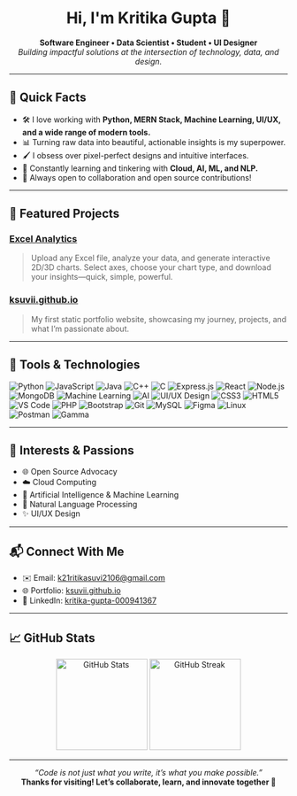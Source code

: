 <!-- Optional: Add a banner image here for extra impact! -->
<!-- ![Banner](https://your-image-url.com/banner.png) -->

<h1 align="center">Hi, I'm Kritika Gupta 👋</h1>
<p align="center">
  <b>Software Engineer • Data Scientist • Student • UI Designer</b><br>
  <i>Building impactful solutions at the intersection of technology, data, and design.</i>
</p>

---

## 🚀 Quick Facts

- 🛠️ I love working with **Python, MERN Stack, Machine Learning, UI/UX, and a wide range of modern tools.**
- 📊 Turning raw data into beautiful, actionable insights is my superpower.
- 🖌️ I obsess over pixel-perfect designs and intuitive interfaces.
- 🌱 Constantly learning and tinkering with **Cloud, AI, ML, and NLP.**
- 🤝 Always open to collaboration and open source contributions!

---

## 🌟 Featured Projects

### [Excel Analytics](https://github.com/ksuvii21/Excel-Analytics)
> Upload any Excel file, analyze your data, and generate interactive 2D/3D charts. Select axes, choose your chart type, and download your insights—quick, simple, powerful.

### [ksuvii.github.io](https://ksuvii21.github.io/ksuvii.github.io/)
> My first static portfolio website, showcasing my journey, projects, and what I’m passionate about.

---

## 🧰 Tools & Technologies

<!-- Badges for all requested tools and technologies -->
![Python](https://img.shields.io/badge/Python-3776AB?style=for-the-badge&logo=python&logoColor=white)
![JavaScript](https://img.shields.io/badge/JavaScript-F7DF1E?style=for-the-badge&logo=javascript&logoColor=black)
![Java](https://img.shields.io/badge/Java-007396?style=for-the-badge&logo=java&logoColor=white)
![C++](https://img.shields.io/badge/C++-00599C?style=for-the-badge&logo=c%2B%2B&logoColor=white)
![C](https://img.shields.io/badge/C-00427E?style=for-the-badge&logo=c&logoColor=white)
![Express.js](https://img.shields.io/badge/Express.js-000000?style=for-the-badge&logo=express&logoColor=white)
![React](https://img.shields.io/badge/React-20232A?style=for-the-badge&logo=react&logoColor=61DAFB)
![Node.js](https://img.shields.io/badge/Node.js-339933?style=for-the-badge&logo=node-dot-js&logoColor=white)
![MongoDB](https://img.shields.io/badge/MongoDB-4EA94B?style=for-the-badge&logo=mongodb&logoColor=white)
![Machine Learning](https://img.shields.io/badge/Machine%20Learning-F7931E?style=for-the-badge&logo=pytorch&logoColor=white)
![AI](https://img.shields.io/badge/Artificial%20Intelligence-7D3C98?style=for-the-badge)
![UI/UX Design](https://img.shields.io/badge/UI%2FUX-F48C06?style=for-the-badge)
![CSS3](https://img.shields.io/badge/CSS3-1572B6?style=for-the-badge&logo=css3&logoColor=white)
![HTML5](https://img.shields.io/badge/HTML5-E34F26?style=for-the-badge&logo=html5&logoColor=white)
![VS Code](https://img.shields.io/badge/VS%20Code-007ACC?style=for-the-badge&logo=visual-studio-code&logoColor=white)
![PHP](https://img.shields.io/badge/PHP-777BB4?style=for-the-badge&logo=php&logoColor=white)
![Bootstrap](https://img.shields.io/badge/Bootstrap-7952B3?style=for-the-badge&logo=bootstrap&logoColor=white)
![Git](https://img.shields.io/badge/Git-F05032?style=for-the-badge&logo=git&logoColor=white)
![MySQL](https://img.shields.io/badge/MySQL-4479A1?style=for-the-badge&logo=mysql&logoColor=white)
![Figma](https://img.shields.io/badge/Figma-F24E1E?style=for-the-badge&logo=figma&logoColor=white)
![Linux](https://img.shields.io/badge/Linux-FCC624?style=for-the-badge&logo=linux&logoColor=black)
![Postman](https://img.shields.io/badge/Postman-FF6C37?style=for-the-badge&logo=postman&logoColor=white)
![Gamma](https://img.shields.io/badge/Gamma-5C2D91?style=for-the-badge)

---

## 🎯 Interests & Passions

- 🌐 Open Source Advocacy
- ☁️ Cloud Computing
- 🤖 Artificial Intelligence & Machine Learning
- 💬 Natural Language Processing
- ✨ UI/UX Design

---

## 📬 Connect With Me

- ✉️ Email: [k21ritikasuvi2106@gmail.com](mailto:k21ritikasuvi2106@gmail.com)
- 🌐 Portfolio: [ksuvii.github.io](https://ksuvii21.github.io/ksuvii.github.io/)
- 💼 LinkedIn: [kritika-gupta-000941367](https://www.linkedin.com/in/kritika-gupta-000941367)

---

## 📈 GitHub Stats

<p align="center">
  <img src="https://github-readme-stats.vercel.app/api?username=ksuvii21&show_icons=true&theme=radical" alt="GitHub Stats" height="165">
  <img src="https://github-readme-streak-stats.herokuapp.com/?user=ksuvii21&theme=radical" alt="GitHub Streak" height="165">
</p>

---

<!--
✨ Add a fun fact or your favorite quote here!
-->

<p align="center">
  <i>“Code is not just what you write, it’s what you make possible.”</i><br>
  <b>Thanks for visiting! Let’s collaborate, learn, and innovate together 🚀</b>
</p>
